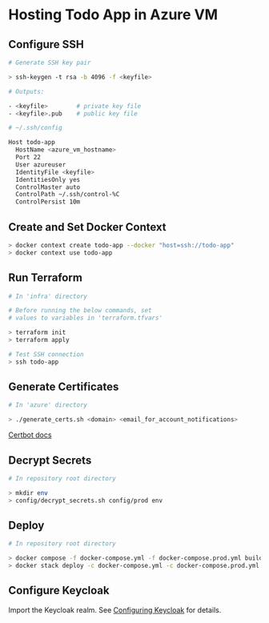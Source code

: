 # Hosting Todo App in Azure VM

## Configure SSH

```bash
# Generate SSH key pair

> ssh-keygen -t rsa -b 4096 -f <keyfile>

# Outputs:

- <keyfile>        # private key file
- <keyfile>.pub    # public key file
```

```bash
# ~/.ssh/config

Host todo-app
  HostName <azure_vm_hostname>
  Port 22
  User azureuser
  IdentityFile <keyfile>
  IdentitiesOnly yes
  ControlMaster auto
  ControlPath ~/.ssh/control-%C
  ControlPersist 10m
```

## Create and Set Docker Context

```bash
> docker context create todo-app --docker "host=ssh://todo-app"
> docker context use todo-app
```

## Run Terraform

```bash
# In 'infra' directory

# Before running the below commands, set
# values ​​to variables in 'terraform.tfvars'

> terraform init
> terraform apply

# Test SSH connection
> ssh todo-app
```

## Generate Certificates

```bash
# In 'azure' directory

> ./generate_certs.sh <domain> <email_for_account_notifications>
```

[Certbot docs](https://certbot.eff.org/docs/install.html)

## Decrypt Secrets

```bash
# In repository root directory

> mkdir env
> config/decrypt_secrets.sh config/prod env
```

## Deploy

```bash
# In repository root directory

> docker compose -f docker-compose.yml -f docker-compose.prod.yml build
> docker stack deploy -c docker-compose.yml -c docker-compose.prod.yml todo-app
```

## Configure Keycloak

Import the Keycloak realm. See [Configuring Keycloak](../backend/keycloak/) for details.
